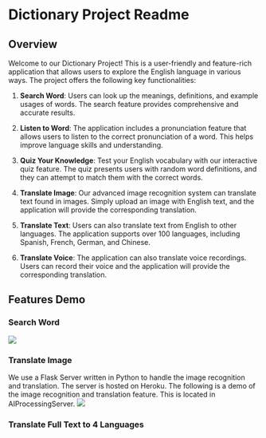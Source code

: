 # Dictionary Project Readme

## Overview

Welcome to our Dictionary Project! This is a user-friendly and feature-rich application that allows users to explore the English language in various ways. The project offers the following key functionalities:

1. **Search Word**: Users can look up the meanings, definitions, and example usages of words. The search feature provides comprehensive and accurate results.

2. **Listen to Word**: The application includes a pronunciation feature that allows users to listen to the correct pronunciation of a word. This helps improve language skills and understanding.

3. **Quiz Your Knowledge**: Test your English vocabulary with our interactive quiz feature. The quiz presents users with random word definitions, and they can attempt to match them with the correct words.

4. **Translate Image**: Our advanced image recognition system can translate text found in images. Simply upload an image with English text, and the application will provide the corresponding translation.

5. **Translate Text**: Users can also translate text from English to other languages. The application supports over 100 languages, including Spanish, French, German, and Chinese.

6. **Translate Voice**: The application can also translate voice recordings. Users can record their voice and the application will provide the corresponding translation.

## Features Demo

### Search Word
![](SearchDemo.gif)

### Translate Image
We use a Flask Server written in Python to handle the image recognition and translation. The server is hosted on Heroku. The following is a demo of the image recognition and translation feature.
This is located in AIProcessingServer.
![](ImageDemo.gif)

### Translate Full Text to 4 Languages

